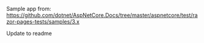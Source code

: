 Sample app from: https://github.com/dotnet/AspNetCore.Docs/tree/master/aspnetcore/test/razor-pages-tests/samples/3.x

Update to readme
